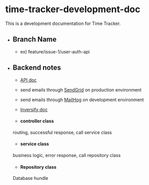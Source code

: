 # time-tracker-development-doc

This is a development documentation for Time Tracker.

- ## Branch Name

  - ex) feature/issue-1/user-auth-api

- ## Backend notes

  - [API doc](https://github.com/koyablue/time-tracker-api-doc)
  - send emails through [SendGrid](https://sendgrid.com/solutions/email-api/?utm_source=google&utm_medium=cpc&utm_term=sendgrid&utm_campaign=SendGrid_G_S_NAMER_Brand_Tier1&cq_plac=&cq_net=g&cq_pos=&cq_med=&cq_plt=gp&gad=1&gclid=Cj0KCQjw6KunBhDxARIsAKFUGs8Crm0bO10iTin8fH6zTa9R1vEDIRvfMknBoGq-Z_-iEkPyo-LjbyIaAnE2EALw_wcB) on production environment
  - send emails through [MailHog](https://xn--kinsta-o53e.com/blog/mailhog/) on development environment

  - [Inversify doc](https://github.com/inversify/InversifyJS#step-1-declare-your-interfaces-and-types)

  -  #### controller class
    routing, successful response, call service class  
  - #### service class
   business logic, error response, call repository class
  - #### Repository class
  Database hundle
